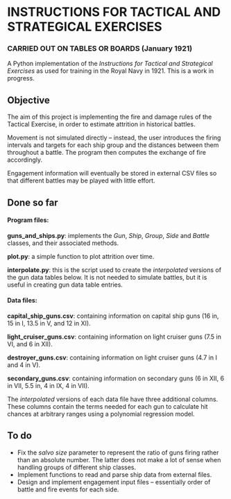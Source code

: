 # INSTRUCTIONS FOR TACTICAL AND STRATEGICAL EXERCISES

### CARRIED OUT ON TABLES OR BOARDS (January 1921)

 
A Python implementation of the *Instructions for Tactical and Strategical Exercises* as used for training in the Royal Navy in 1921. This is a work in progress.

## Objective

The aim of this project is implementing the fire and damage rules of the Tactical Exercise, in order to estimate attrition in historical battles.

Movement is not simulated directly – instead, the user introduces the firing intervals and targets for each ship group and the distances between them throughout a battle. The program then computes the exchange of fire accordingly.

Engagement information will eventually be stored in external CSV files so that different battles may be played with little effort.

## Done so far

#### Program files:

**guns\_and\_ships.py**: implements the _Gun_, _Ship_, _Group_, _Side_ and _Battle_ classes, and their associated methods.

**plot.py**: a simple function to plot attrition over time.

**interpolate.py**: this is the script used to create the *interpolated* versions of the gun data tables below. It is not needed to simulate battles, but it is useful in creating gun data table entries.

#### Data files:

**capital\_ship\_guns.csv**: containing information on capital ship guns (16 in, 15 in I, 13.5 in V, and 12 in XI).

**light\_cruiser\_guns.csv**: containing information on light cruiser guns (7.5 in VI, and 6 in XII).

**destroyer\_guns.csv**: containing information on light cruiser guns (4.7 in I and 4 in V).

**secondary\_guns.csv**: containing information on secondary guns (6 in XII, 6 in VII, 5.5 in, 4 in IX, 4 in VII).

The *interpolated* versions of each data file have three additional columns. These columns contain the terms needed for each gun to calculate hit chances at arbitrary ranges using a polynomial regression model.

## To do
* Fix the *salvo size* parameter to represent the ratio of guns firing rather than an absolute number. The latter does
  not make a lot of sense when handling groups of different ship classes.
* Implement functions to read and parse ship data from external files.
* Design and implement engagement input files – essentially order of battle and fire events for each side.
